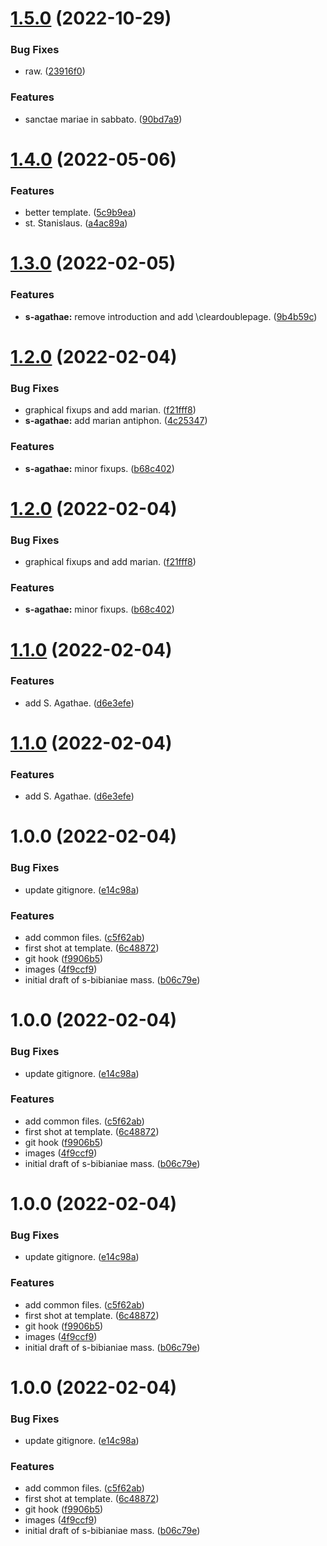 # [1.5.0](https://github.com/2e0byo/StcuthbertsMasses/compare/v1.4.0...v1.5.0) (2022-10-29)


### Bug Fixes

* raw. ([23916f0](https://github.com/2e0byo/StcuthbertsMasses/commit/23916f0ea26fe571fd50d66b2845ad98ed54929f))


### Features

* sanctae mariae in sabbato. ([90bd7a9](https://github.com/2e0byo/StcuthbertsMasses/commit/90bd7a9e5d55ed7ca990fee582d3295a54cfc0f9))

# [1.4.0](https://github.com/2e0byo/StcuthbertsMasses/compare/v1.3.0...v1.4.0) (2022-05-06)


### Features

* better template. ([5c9b9ea](https://github.com/2e0byo/StcuthbertsMasses/commit/5c9b9eadcbbf1aaaf69839e95e722f5e42c9ba0d))
* st. Stanislaus. ([a4ac89a](https://github.com/2e0byo/StcuthbertsMasses/commit/a4ac89a0140dbb9f3e595096bd2c79330c1e7a67))

# [1.3.0](https://github.com/2e0byo/StcuthbertsMasses/compare/v1.2.0...v1.3.0) (2022-02-05)


### Features

* **s-agathae:** remove introduction and add \cleardoublepage. ([9b4b59c](https://github.com/2e0byo/StcuthbertsMasses/commit/9b4b59c7a6a02f8d488e47707f4b29b1af898143))

# [1.2.0](https://github.com/2e0byo/StcuthbertsMasses/compare/v1.1.0...v1.2.0) (2022-02-04)


### Bug Fixes

* graphical fixups and add marian. ([f21fff8](https://github.com/2e0byo/StcuthbertsMasses/commit/f21fff81e68bfd3ac6789ece24decca20e20115f))
* **s-agathae:** add marian antiphon. ([4c25347](https://github.com/2e0byo/StcuthbertsMasses/commit/4c253473977ca54b8fe419963c8c700646584ecd))


### Features

* **s-agathae:** minor fixups. ([b68c402](https://github.com/2e0byo/StcuthbertsMasses/commit/b68c4027c131d23b7f2ce029a503b47258efc3e4))

# [1.2.0](https://github.com/2e0byo/StcuthbertsMasses/compare/v1.1.0...v1.2.0) (2022-02-04)


### Bug Fixes

* graphical fixups and add marian. ([f21fff8](https://github.com/2e0byo/StcuthbertsMasses/commit/f21fff81e68bfd3ac6789ece24decca20e20115f))


### Features

* **s-agathae:** minor fixups. ([b68c402](https://github.com/2e0byo/StcuthbertsMasses/commit/b68c4027c131d23b7f2ce029a503b47258efc3e4))

# [1.1.0](https://github.com/2e0byo/StcuthbertsMasses/compare/v1.0.0...v1.1.0) (2022-02-04)


### Features

* add S. Agathae. ([d6e3efe](https://github.com/2e0byo/StcuthbertsMasses/commit/d6e3efe7782a0eb6f3e7d07d8dd71cfb9af5cc26))

# [1.1.0](https://github.com/2e0byo/StcuthbertsMasses/compare/v1.0.0...v1.1.0) (2022-02-04)


### Features

* add S. Agathae. ([d6e3efe](https://github.com/2e0byo/StcuthbertsMasses/commit/d6e3efe7782a0eb6f3e7d07d8dd71cfb9af5cc26))

# 1.0.0 (2022-02-04)


### Bug Fixes

* update gitignore. ([e14c98a](https://github.com/2e0byo/StcuthbertsMasses/commit/e14c98a2438302c7101484d70acbff5125e88123))


### Features

* add common files. ([c5f62ab](https://github.com/2e0byo/StcuthbertsMasses/commit/c5f62ab57466cc06606d072f3a698f627af5ef4d))
* first shot at template. ([6c48872](https://github.com/2e0byo/StcuthbertsMasses/commit/6c48872727e01e004db9f56917dee45ef45419d2))
* git hook ([f9906b5](https://github.com/2e0byo/StcuthbertsMasses/commit/f9906b547baedf0e6247243f63168afee02e91cd))
* images ([4f9ccf9](https://github.com/2e0byo/StcuthbertsMasses/commit/4f9ccf980557b6751b8ea4d6f776e812b4958c9d))
* initial draft of s-bibianiae mass. ([b06c79e](https://github.com/2e0byo/StcuthbertsMasses/commit/b06c79ec9c4a2ccee0d8115ec0e245e2a4208caf))

# 1.0.0 (2022-02-04)


### Bug Fixes

* update gitignore. ([e14c98a](https://github.com/2e0byo/StcuthbertsMasses/commit/e14c98a2438302c7101484d70acbff5125e88123))


### Features

* add common files. ([c5f62ab](https://github.com/2e0byo/StcuthbertsMasses/commit/c5f62ab57466cc06606d072f3a698f627af5ef4d))
* first shot at template. ([6c48872](https://github.com/2e0byo/StcuthbertsMasses/commit/6c48872727e01e004db9f56917dee45ef45419d2))
* git hook ([f9906b5](https://github.com/2e0byo/StcuthbertsMasses/commit/f9906b547baedf0e6247243f63168afee02e91cd))
* images ([4f9ccf9](https://github.com/2e0byo/StcuthbertsMasses/commit/4f9ccf980557b6751b8ea4d6f776e812b4958c9d))
* initial draft of s-bibianiae mass. ([b06c79e](https://github.com/2e0byo/StcuthbertsMasses/commit/b06c79ec9c4a2ccee0d8115ec0e245e2a4208caf))

# 1.0.0 (2022-02-04)


### Bug Fixes

* update gitignore. ([e14c98a](https://github.com/2e0byo/StcuthbertsMasses/commit/e14c98a2438302c7101484d70acbff5125e88123))


### Features

* add common files. ([c5f62ab](https://github.com/2e0byo/StcuthbertsMasses/commit/c5f62ab57466cc06606d072f3a698f627af5ef4d))
* first shot at template. ([6c48872](https://github.com/2e0byo/StcuthbertsMasses/commit/6c48872727e01e004db9f56917dee45ef45419d2))
* git hook ([f9906b5](https://github.com/2e0byo/StcuthbertsMasses/commit/f9906b547baedf0e6247243f63168afee02e91cd))
* images ([4f9ccf9](https://github.com/2e0byo/StcuthbertsMasses/commit/4f9ccf980557b6751b8ea4d6f776e812b4958c9d))
* initial draft of s-bibianiae mass. ([b06c79e](https://github.com/2e0byo/StcuthbertsMasses/commit/b06c79ec9c4a2ccee0d8115ec0e245e2a4208caf))

# 1.0.0 (2022-02-04)


### Bug Fixes

* update gitignore. ([e14c98a](https://github.com/2e0byo/StcuthbertsMasses/commit/e14c98a2438302c7101484d70acbff5125e88123))


### Features

* add common files. ([c5f62ab](https://github.com/2e0byo/StcuthbertsMasses/commit/c5f62ab57466cc06606d072f3a698f627af5ef4d))
* first shot at template. ([6c48872](https://github.com/2e0byo/StcuthbertsMasses/commit/6c48872727e01e004db9f56917dee45ef45419d2))
* git hook ([f9906b5](https://github.com/2e0byo/StcuthbertsMasses/commit/f9906b547baedf0e6247243f63168afee02e91cd))
* images ([4f9ccf9](https://github.com/2e0byo/StcuthbertsMasses/commit/4f9ccf980557b6751b8ea4d6f776e812b4958c9d))
* initial draft of s-bibianiae mass. ([b06c79e](https://github.com/2e0byo/StcuthbertsMasses/commit/b06c79ec9c4a2ccee0d8115ec0e245e2a4208caf))
